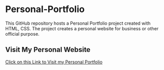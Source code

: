 # Personal-Portfolio
This GitHub repository hosts a Personal Portfolio project created with HTML, CSS. The project creates a personal website for business or other official purpose. 

## Visit My Personal Website
[Click on this Link to Visit my Personal Portfolio]()

